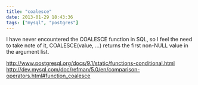 ```yaml
---
title: "coalesce"
date: 2013-01-29 18:43:36
tags: ["mysql", "postgres"]
---
```


<p>
I have never encountered the <span class="mono">COALESCE</span> function in SQL, so I feel the need to take note of it, <span class="mono">COALESCE(value, ...)</span> returns the first non-NULL value in the argument list.
</p>

<p>
<a href="http://www.postgresql.org/docs/9.1/static/functions-conditional.html">http://www.postgresql.org/docs/9.1/static/functions-conditional.html</a>
<a href="http://dev.mysql.com/doc/refman/5.0/en/comparison-operators.html#function_coalesce">http://dev.mysql.com/doc/refman/5.0/en/comparison-operators.html#function_coalesce</a>
</p>

